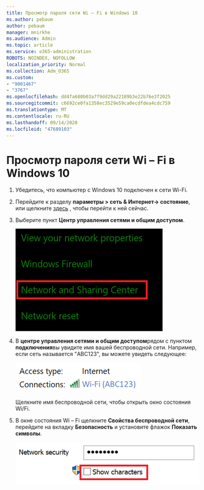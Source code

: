 ```yaml
---
title: Просмотр пароля сети Wi – Fi в Windows 10
ms.author: pebaum
author: pebaum
manager: mnirkhe
ms.audience: Admin
ms.topic: article
ms.service: o365-administration
ROBOTS: NOINDEX, NOFOLLOW
localization_priority: Normal
ms.collection: Adm_O365
ms.custom:
- "9001467"
- "3767"
ms.openlocfilehash: dd4fa680b03a7f9dd29a22189b3e22b76e3f2025
ms.sourcegitcommit: c6692ce0fa1358ec3529e59ca0ecdfdea4cdc759
ms.translationtype: MT
ms.contentlocale: ru-RU
ms.lasthandoff: 09/14/2020
ms.locfileid: "47689103"
---
```

# <a name="view-wi-fi-network-password-in-windows-10"></a>Просмотр пароля сети Wi – Fi в Windows 10

1. Убедитесь, что компьютер с Windows 10 подключен к сети Wi-Fi.

2. Перейдите к разделу **параметры > сеть & Интернет-> состояние**, или щелкните [здесь](ms-settings:network?activationSource=GetHelp) , чтобы перейти к ней сейчас.

3. Выберите пункт **Центр управления сетями и общим доступом**.

    ![Центр управления сетями и общим доступом.](media/network-sharing-center.png)

4. В **центре управления сетями и общим доступом**рядом с пунктом **подключения**вы увидите имя вашей беспроводной сети. Например, если сеть называется "ABC123", вы можете увидеть следующее:

    ![Сетевые подключения.](media/network-connections.png)

    Щелкните имя беспроводной сети, чтобы открыть окно состояния Wi/Fi. 

5. В окне состояния Wi – Fi щелкните **Свойства беспроводной сети**, перейдите на вкладку **Безопасность** и установите флажок **Показать символы**.

    ![Отображение символов пароля Wi/Fi.](media/show-password-characters.png)

